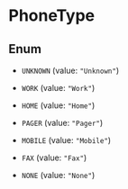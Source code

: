 

# PhoneType

## Enum


* `UNKNOWN` (value: `"Unknown"`)

* `WORK` (value: `"Work"`)

* `HOME` (value: `"Home"`)

* `PAGER` (value: `"Pager"`)

* `MOBILE` (value: `"Mobile"`)

* `FAX` (value: `"Fax"`)

* `NONE` (value: `"None"`)



